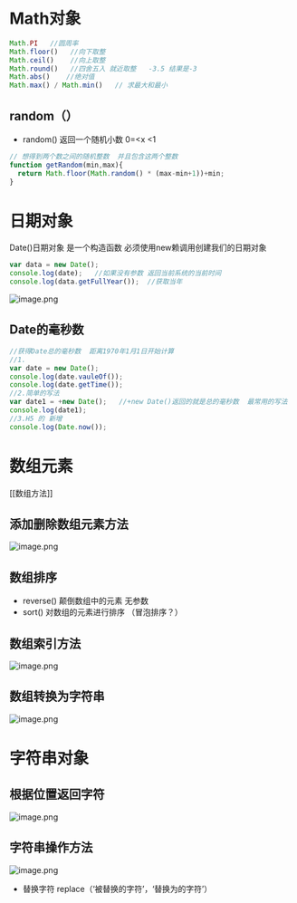 # Math对象
```javascript
Math.PI   //圆周率
Math.floor()   //向下取整
Math.ceil()    //向上取整
Math.round()   //四舍五入 就近取整   -3.5 结果是-3
Math.abs()    //绝对值
Math.max() / Math.min()   // 求最大和最小
```
## random（）

- random() 返回一个随机小数  0=<x <1
```javascript
// 想得到两个数之间的随机整数  并且包含这两个整数
function getRandom(min,max){
  return Math.floor(Math.random() * (max-min+1))+min;
}
```
# 日期对象
Date()日期对象 是一个构造函数 必须使用new赖调用创建我们的日期对象
```javascript
var data = new Date();
console.log(date);   //如果没有参数 返回当前系统的当前时间
console.log(data.getFullYear());  //获取当年
```
![image.png](https://cdn.nlark.com/yuque/0/2023/png/33778458/1672904979578-0f21a245-a470-42cf-b34e-bb991a5a8b13.png#averageHue=%23f4f6f4&clientId=ua6c8bb75-eb72-4&from=paste&height=256&id=uc020a6b9&originHeight=221&originWidth=524&originalType=binary&ratio=1&rotation=0&showTitle=false&size=57754&status=done&style=none&taskId=uad947802-859a-4dff-beac-5b905eebf98&title=&width=606.9804077148438)
## Date的毫秒数
```javascript
//获得Date总的毫秒数  距离1970年1月1日开始计算
//1.
var date = new Date();
console.log(date.vauleOf());
console.log(date.getTime());
//2.简单的写法
var date1 = +new Date();   //+new Date()返回的就是总的毫秒数  最常用的写法
console.log(date1);
//3.H5 的 新增
console.log(Date.now());
```
# 数组元素
[[数组方法]]
## 添加删除数组元素方法
![image.png](https://cdn.nlark.com/yuque/0/2023/png/33778458/1672906732778-4fc3ac4c-c647-478c-ba78-4cae5fcc3008.png#averageHue=%23f7faf7&clientId=u9a2df0d0-798d-4&from=paste&height=190&id=u614504b5&originHeight=189&originWidth=600&originalType=binary&ratio=1&rotation=0&showTitle=false&size=62025&status=done&style=none&taskId=u5829d598-0889-4f97-846c-6abe7771aba&title=&width=604.5882568359375)
## 数组排序

- reverse()     颠倒数组中的元素 无参数
- sort()      对数组的元素进行排序 （冒泡排序？）
## 数组索引方法
![image.png](https://cdn.nlark.com/yuque/0/2023/png/33778458/1672907052441-578d14f3-3385-4a6f-9524-a89027b6e39d.png#averageHue=%23f8fbf8&clientId=u9a2df0d0-798d-4&from=paste&height=114&id=udc52b78a&originHeight=117&originWidth=561&originalType=binary&ratio=1&rotation=0&showTitle=false&size=36024&status=done&style=none&taskId=u0a7f4dd1-1614-4b04-8247-75fab9fddfd&title=&width=548)
## 数组转换为字符串
![image.png](https://cdn.nlark.com/yuque/0/2023/png/33778458/1672907498735-5fd5d608-2a93-4427-a79b-7058e5611c1c.png#averageHue=%23f8fbf8&clientId=u9a2df0d0-798d-4&from=paste&height=112&id=uaa6df4d9&originHeight=116&originWidth=552&originalType=binary&ratio=1&rotation=0&showTitle=false&size=30545&status=done&style=none&taskId=ua86e98f5-5a7a-411f-89b8-b5521070a6f&title=&width=533.9411926269531)
# 字符串对象
## 根据位置返回字符
![image.png](https://cdn.nlark.com/yuque/0/2023/png/33778458/1672917016994-e1ac4c10-3226-4ba9-8d91-9c6185dcaef2.png#averageHue=%23f7faf7&clientId=u9a2df0d0-798d-4&from=paste&height=134&id=ua25e84a8&originHeight=144&originWidth=560&originalType=binary&ratio=1&rotation=0&showTitle=false&size=45409&status=done&style=none&taskId=u016aaa04-e13f-45e3-9fcf-5bf6871785d&title=&width=522.2156982421875)
## 字符串操作方法
![image.png](https://cdn.nlark.com/yuque/0/2023/png/33778458/1672917742363-9dafb04d-8777-4138-b518-5ef40bb0c103.png#averageHue=%23f6f9f6&clientId=u9a2df0d0-798d-4&from=paste&height=155&id=udc628ca5&originHeight=176&originWidth=577&originalType=binary&ratio=1&rotation=0&showTitle=false&size=67635&status=done&style=none&taskId=udef8d58a-7e68-457c-9f95-be6c480f239&title=&width=509.5490417480469)

- 替换字符  replace（‘被替换的字符’，‘替换为的字符’）
